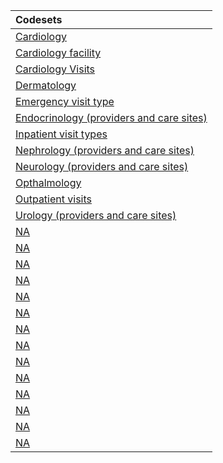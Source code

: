 |Codesets                                 |
|:----------------------------------------|
|[Cardiology](https://pedsnet.github.io/Variable-Dictionary/pages/visit/cardiology_md_page.html)|
|[Cardiology facility](https://pedsnet.github.io/Variable-Dictionary/pages/visit/NA_md_page.html)|
|[Cardiology Visits](https://pedsnet.github.io/Variable-Dictionary/pages/visit/util_cardiology_visits_md_page.html)|
|[Dermatology](https://pedsnet.github.io/Variable-Dictionary/pages/visit/dermatology_md_page.html)|
|[Emergency visit type](https://pedsnet.github.io/Variable-Dictionary/pages/visit/emergency_visits_md_page.html)|
|[Endocrinology (providers and care sites)](https://pedsnet.github.io/Variable-Dictionary/pages/visit/endocrinology_md_page.html)|
|[Inpatient visit types](https://pedsnet.github.io/Variable-Dictionary/pages/visit/inpatient_visits_md_page.html)|
|[Nephrology (providers and care sites)](https://pedsnet.github.io/Variable-Dictionary/pages/visit/nephrology_md_page.html)|
|[Neurology (providers and care sites)](https://pedsnet.github.io/Variable-Dictionary/pages/visit/Neurology_md_page.html)|
|[Opthalmology](https://pedsnet.github.io/Variable-Dictionary/pages/visit/ophthalmology_md_page.html)|
|[Outpatient visits](https://pedsnet.github.io/Variable-Dictionary/pages/visit/outpatient_visits_md_page.html)|
|[Urology (providers and care sites)](https://pedsnet.github.io/Variable-Dictionary/pages/visit/urology_md_page.html)|
|[NA](https://pedsnet.github.io/Variable-Dictionary/pages/visit/NA_md_page.html)|
|[NA](https://pedsnet.github.io/Variable-Dictionary/pages/visit/NA_md_page.html)|
|[NA](https://pedsnet.github.io/Variable-Dictionary/pages/visit/NA_md_page.html)|
|[NA](https://pedsnet.github.io/Variable-Dictionary/pages/visit/NA_md_page.html)|
|[NA](https://pedsnet.github.io/Variable-Dictionary/pages/visit/NA_md_page.html)|
|[NA](https://pedsnet.github.io/Variable-Dictionary/pages/visit/NA_md_page.html)|
|[NA](https://pedsnet.github.io/Variable-Dictionary/pages/visit/NA_md_page.html)|
|[NA](https://pedsnet.github.io/Variable-Dictionary/pages/visit/NA_md_page.html)|
|[NA](https://pedsnet.github.io/Variable-Dictionary/pages/visit/NA_md_page.html)|
|[NA](https://pedsnet.github.io/Variable-Dictionary/pages/visit/NA_md_page.html)|
|[NA](https://pedsnet.github.io/Variable-Dictionary/pages/visit/NA_md_page.html)|
|[NA](https://pedsnet.github.io/Variable-Dictionary/pages/visit/NA_md_page.html)|
|[NA](https://pedsnet.github.io/Variable-Dictionary/pages/visit/NA_md_page.html)|
|[NA](https://pedsnet.github.io/Variable-Dictionary/pages/visit/NA_md_page.html)|
